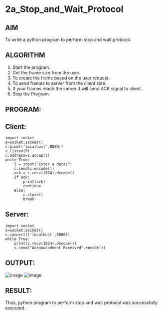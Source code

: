 # 2a_Stop_and_Wait_Protocol
## AIM 
To write a python program to perform stop and wait protocol.
## ALGORITHM
1. Start the program.
2. Get the frame size from the user.
3. To create the frame based on the user request.
4. To send frames to server from the client side.
5. If your frames reach the server it will send ACK signal to client.
6. Stop the Program.
## PROGRAM:
## Client:
```
import socket
s=socket.socket()
s.bind(('localhost',8000))
s.listen(5)
c,address=s.accept()
while True:
    i = input("Enter a data:")
    c.send(i.encode())
    ack = c.recv(1024).decode()
    if ack:
        print(ack)
        continue
    else:
        c.close()
        break
```

## Server:
```
import socket
s=socket.socket()
s.connect(('localhost',8000))
while True:
    print(s.recv(1024).decode())
    s.send("Acknowledment Received".encode())
```

## OUTPUT:
![image](https://github.com/kannan-nagaraju/2a_Stop_and_Wait_Protocol/assets/145742755/b9056b50-3128-4b2a-9204-0851d5844096)
![image](https://github.com/kannan-nagaraju/2a_Stop_and_Wait_Protocol/assets/145742755/f43d38be-4f63-4353-844a-15dea39edf0f)


## RESULT:
Thus, python program to perform stop and wait protocol was successfully executed.
